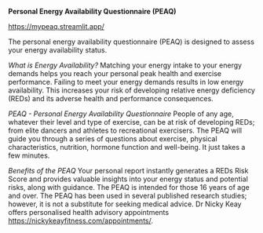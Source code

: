 **Personal Energy Availability Questionnaire (PEAQ)**

https://mypeaq.streamlit.app/

The personal energy availability questionnaire (PEAQ) is designed to assess your energy availability status. 

*What is Energy Availability?*
Matching your energy intake to your energy demands helps you reach your personal peak health and exercise performance. Failing to meet your energy demands results in low energy availability. This increases your risk of developing relative energy deficiency (REDs) and its adverse health and performance consequences.


*PEAQ - Personal Energy Availability Questionnaire*
People of any age, whatever their level and type of exercise, can be at risk of developing REDs; from elite dancers and athletes to recreational exercisers. The PEAQ will guide you through a series of questions about exercise, physical characteristics, nutrition, hormone function and well-being. It just takes a few minutes.


*Benefits of the PEAQ*
Your personal report instantly generates a REDs Risk Score and provides valuable insights into your energy status and potential risks, along with guidance. The PEAQ is intended for those 16 years of age and over.
The PEAQ has been used in several published research studies; however, it is not a substitute for seeking medical advice. Dr Nicky Keay offers personalised health advisory appointments https://nickykeayfitness.com/appointments/.

